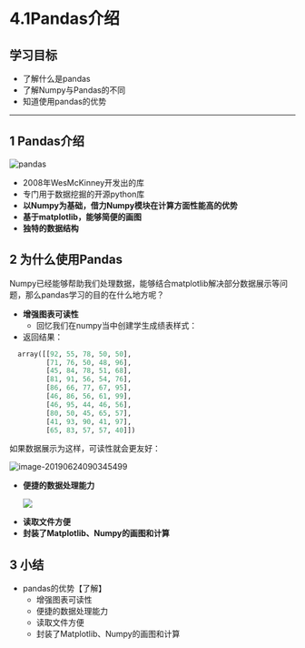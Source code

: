 # 4.1Pandas介绍

## 学习目标

- 了解什么是pandas
- 了解Numpy与Pandas的不同
- 知道使用pandas的优势

----

## 1 Pandas介绍

![pandas](https://tva1.sinaimg.cn/large/e6c9d24ely1h2o6brm40jj20yo076aam.jpg)

- 2008年WesMcKinney开发出的库
- 专门用于数据挖掘的开源python库
- **以Numpy为基础，借力Numpy模块在计算方面性能高的优势**
- **基于matplotlib，能够简便的画图**
- **独特的数据结构**

## 2 为什么使用Pandas

Numpy已经能够帮助我们处理数据，能够结合matplotlib解决部分数据展示等问题，那么pandas学习的目的在什么地方呢？

- **增强图表可读性**
    - 回忆我们在numpy当中创建学生成绩表样式：
- 返回结果：
  
```python
  array([[92, 55, 78, 50, 50],
         [71, 76, 50, 48, 96],
         [45, 84, 78, 51, 68],
         [81, 91, 56, 54, 76],
         [86, 66, 77, 67, 95],
         [46, 86, 56, 61, 99],
         [46, 95, 44, 46, 56],
         [80, 50, 45, 65, 57],
         [41, 93, 90, 41, 97],
         [65, 83, 57, 57, 40]])
```



如果数据展示为这样，可读性就会更友好：

  ![image-20190624090345499](https://tva1.sinaimg.cn/large/e6c9d24ely1h2o6bs1wpgj219k0j440q.jpg)

* **便捷的数据处理能力**

  ![](https://tva1.sinaimg.cn/large/e6c9d24ely1h2o6br8a1dj21c70u0te4.jpg)



- **读取文件方便**
- **封装了Matplotlib、Numpy的画图和计算**

## 3 小结

- pandas的优势【了解】
    - 增强图表可读性
    - 便捷的数据处理能力
    - 读取文件方便
    - 封装了Matplotlib、Numpy的画图和计算